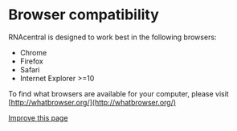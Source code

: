 
# Browser compatibility

RNAcentral is designed to work best in the following browsers:

* Chrome
* Firefox
* Safari
* Internet Explorer >=10

To find what browsers are available for your computer, please visit [http://whatbrowser.org/](http://whatbrowser.org/)


<a class="btn btn-default btn-sm" title="Edit on GitHub" href="https://github.com/RNAcentral/rnacentral-webcode/edit/django/rnacentral/portal/templates/portal/docs/browser-compatibility.md" target="_blank"><i class="fa fa-pencil-square-o"></i> Improve this page</a>
